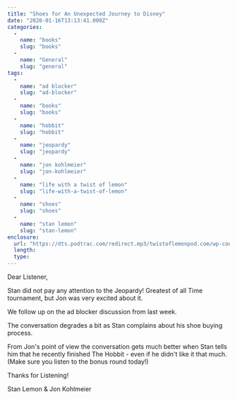 ```yaml
---
title: "Shoes for An Unexpected Journey to Disney"
date: "2020-01-16T13:13:41.000Z"
categories: 
  - 
    name: "books"
    slug: "books"
  - 
    name: "General"
    slug: "general"
tags: 
  - 
    name: "ad blocker"
    slug: "ad-blocker"
  - 
    name: "books"
    slug: "books"
  - 
    name: "hobbit"
    slug: "hobbit"
  - 
    name: "jeopardy"
    slug: "jeopardy"
  - 
    name: "jon kohlmeier"
    slug: "jon-kohlmeier"
  - 
    name: "life with a twist of lemon"
    slug: "life-with-a-twist-of-lemon"
  - 
    name: "shoes"
    slug: "shoes"
  - 
    name: "stan lemon"
    slug: "stan-lemon"
enclosure: 
  url: "https://dts.podtrac.com/redirect.mp3/twistoflemonpod.com/wp-content/uploads/2020/01/079-lwatol-20200116.mp3"
  length: 
  type: 
---
```


Dear Listener,

Stan did not pay any attention to the Jeopardy! Greatest of all Time tournament, but Jon was very excited about it.

We follow up on the ad blocker discussion from last week.

The conversation degrades a bit as Stan complains about his shoe buying process.

From Jon's point of view the conversation gets much better when Stan tells him that he recently finished The Hobbit - even if he didn't like it that much. (Make sure you listen to the bonus round today!)

Thanks for Listening!

Stan Lemon & Jon Kohlmeier
